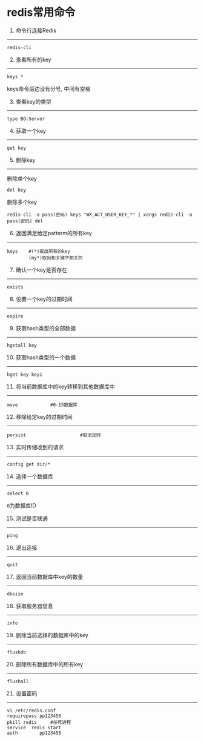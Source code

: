 redis常用命令
===

1. 命令行连接Redis
---
	
	redis-cli

2. 查看所有的key
---

	keys *

<div class="bs-callout bs-callout-warning">
	<p>keys命令后边没有分号, 中间有空格</p
</div>

3. 查看key的类型
---

	type BO:Server

4. 获取一个key
---
	get key

5. 删除key
---
删除单个key

	del key

删除多个key

	redis-cli -a pass(密码) keys "WX_ACT_USER_KEY_*" | xargs redis-cli -a pass(密码) del

6. 返回满足给定patterm的所有key
---
	keys    #(*)取出所有的key
			(my*)取出和关键字相关的
	
7. 确认一个key是否存在
---

	exists
	
8. 设置一个key的过期时间
---

	expire
	
9. 获取hash类型的全部数据
---

	hgetall key
	
10. 获取hash类型的一个数据
---

	hget key key1

11. 将当前数据库中的key转移到其他数据库中
---

	move            #0-15数据库
	
12. 移除给定key的过期时间
---

	persist                    #取消定时
	
13. 实时传储收到的请求
---
	
	config get dir/* 

14. 选择一个数据库
---
	select 0

`0`为数据库ID


15. 测试是否联通
---
	ping

16. 退出连接
---

	quit

17. 返回当前数据库中key的数量
---

	dbsize

18. 获取服务器信息
---

	info

19. 删除当前选择的数据库中的key
---

	flushdb
	
20. 删除所有数据库中的所有key
---

	flushall

21. 设置密码
---
	vi /etc/redis.conf
	requirepass pp123456
	pkill redis     #杀死进程
	service  redis start 
	auth        pp123456